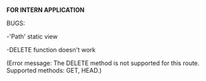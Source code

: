 **<strong>FOR INTERN APPLICATION</strong>**

BUGS:

-'Path' static view

-DELETE function doesn't work

(Error message: The DELETE method is not supported for this route. Supported methods: GET, HEAD.)
